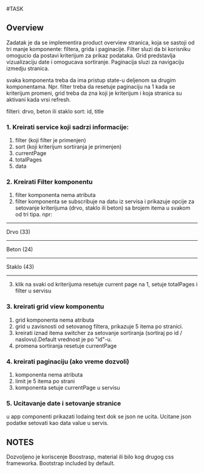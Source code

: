 #TASK

## Overview

Zadatak je da se implementira product overview stranica, koja se sastoji od tri manje komponente: filtera, grida i paginacije. Filter sluzi da bi korisniku omogucio da postavi kriterijum za prikaz podataka. Grid predstavlja vizualizaciju date i omogucava sortiranje. Paginacija sluzi za navigaciju izmedju stranica.

svaka komponenta treba da ima pristup state-u deljenom sa drugim komponentama. Npr. filter treba da resetuje paginaciju na 1 kada se kriterijum promeni, grid treba da zna koji je kriterijum i koja stranica su aktivani kada vrsi refresh.

filteri: drvo, beton ili staklo
sort: id, title

### 1. Kreirati service koji sadrzi informacije:

1. filter (koji filter je primenjen)
2. sort (koji kriterijum sortiranja je primenjen)
3. currentPage
4. totalPages
5. data

### 2. Kreirati Filter komponentu

1. filter komponenta nema atributa
2. filter komponenta se subscribuje na datu iz servisa i prikazuje opcije za setovanje kriterijuma (drvo, staklo ili beton) sa brojem itema u svakom od tri tipa. npr:
*******************
 Drvo (33)
*******************
 Beton (24)
*******************
 Staklo (43)
*******************
3. klik na svaki od kriterijuma resetuje current page na 1, setuje totalPages i filter u servisu

### 3. kreirati grid view komponentu

1. grid komponenta nema atributa
2. grid u zavisnosti od setovanog filtera, prikazuje 5 itema po stranici.
3. kreirati iznad itema switcher za setovanje sortiranja (sortiraj po id / naslovu).Default vrednost je po "id"-u.
4. promena sortiranja resetuje currentPage

### 4. kreirati paginaciju (ako vreme dozvoli)

1. komponenta nema atributa
2. limit je 5 itema po strani
3. komponenta setuje currentPage u servisu

### 5. Ucitavanje date i setovanje stranice

u app componenti prikazati lodaing text dok se json ne ucita. Ucitane json podatke setovati kao data value u servis. 

## NOTES

Dozvoljeno je koriscenje Boostrasp, material ili bilo kog drugog css frameworka. Bootstrap included by default.
